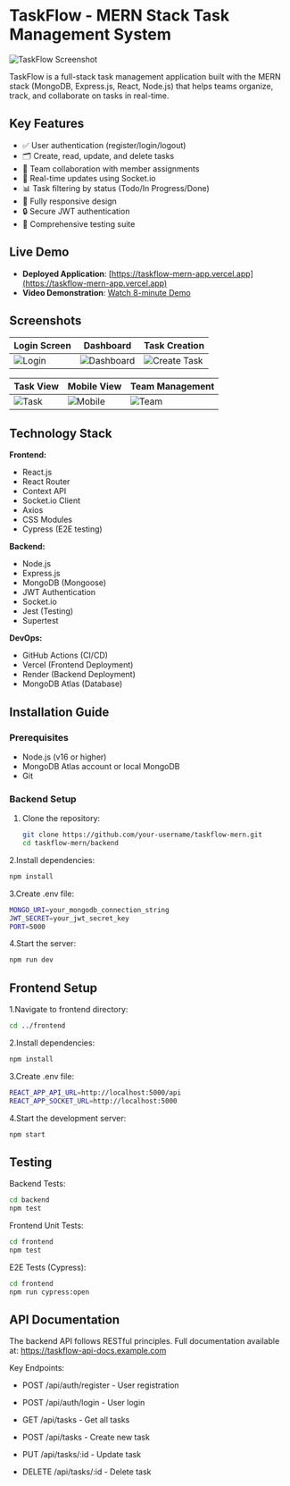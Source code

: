 # TaskFlow - MERN Stack Task Management System

![TaskFlow Screenshot](./screenshots/dashboard.png)

TaskFlow is a full-stack task management application built with the MERN stack (MongoDB, Express.js, React, Node.js) that helps teams organize, track, and collaborate on tasks in real-time.

## Key Features

- ✅ User authentication (register/login/logout)
- 🗂️ Create, read, update, and delete tasks
- 👥 Team collaboration with member assignments
- 🔔 Real-time updates using Socket.io
- 📊 Task filtering by status (Todo/In Progress/Done)
- 📱 Fully responsive design
- 🔒 Secure JWT authentication
- 🧪 Comprehensive testing suite

## Live Demo

- **Deployed Application**: [https://taskflow-mern-app.vercel.app](https://taskflow-mern-app.vercel.app)
- **Video Demonstration**: [Watch 8-minute Demo](https://youtu.be/example-demo-video)

## Screenshots

| Login Screen | Dashboard | Task Creation |
|--------------|-----------|---------------|
| ![Login](./screenshots/login.png) | ![Dashboard](./screenshots/dashboard.png) | ![Create Task](./screenshots/create-task.png) |

| Task View | Mobile View | Team Management |
|-----------|-------------|-----------------|
| ![Task](./screenshots/task-view.png) | ![Mobile](./screenshots/mobile-view.png) | ![Team](./screenshots/team-management.png) |

## Technology Stack

**Frontend:**
- React.js
- React Router
- Context API
- Socket.io Client
- Axios
- CSS Modules
- Cypress (E2E testing)

**Backend:**
- Node.js
- Express.js
- MongoDB (Mongoose)
- JWT Authentication
- Socket.io
- Jest (Testing)
- Supertest

**DevOps:**
- GitHub Actions (CI/CD)
- Vercel (Frontend Deployment)
- Render (Backend Deployment)
- MongoDB Atlas (Database)

## Installation Guide

### Prerequisites
- Node.js (v16 or higher)
- MongoDB Atlas account or local MongoDB
- Git

### Backend Setup
1. Clone the repository:
   ```bash
   git clone https://github.com/your-username/taskflow-mern.git
   cd taskflow-mern/backend
   ```
2.Install dependencies:
   ```bash
   npm install
  ```
3.Create .env file:
   ```bash
   MONGO_URI=your_mongodb_connection_string
JWT_SECRET=your_jwt_secret_key
PORT=5000
```
4.Start the server:
```bash
npm run dev
```


## Frontend Setup
1.Navigate to frontend directory:
```bash
cd ../frontend
```
2.Install dependencies:
 ```bash
npm install
```
3.Create .env file:
```bash
REACT_APP_API_URL=http://localhost:5000/api
REACT_APP_SOCKET_URL=http://localhost:5000
```
4.Start the development server:
```bash
npm start
```
## Testing
Backend Tests:
```bash
cd backend
npm test
```
Frontend Unit Tests:
```bash
cd frontend
npm test
```
E2E Tests (Cypress):
```bash
cd frontend
npm run cypress:open
```
## API Documentation
The backend API follows RESTful principles. Full documentation available at:
https://taskflow-api-docs.example.com

Key Endpoints:

- POST /api/auth/register - User registration

- POST /api/auth/login - User login

- GET /api/tasks - Get all tasks

- POST /api/tasks - Create new task

- PUT /api/tasks/:id - Update task

- DELETE /api/tasks/:id - Delete task
